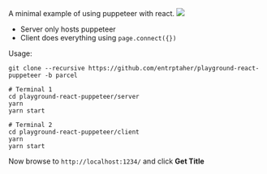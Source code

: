 A minimal example of using puppeteer with react. 
![](http://i.imgur.com/Avn73I4.png)

- Server only hosts puppeteer 
- Client does everything using `page.connect({})`

Usage:
```
git clone --recursive https://github.com/entrptaher/playground-react-puppeteer -b parcel

# Terminal 1
cd playground-react-puppeteer/server
yarn
yarn start

# Terminal 2
cd playground-react-puppeteer/client
yarn
yarn start
```

Now browse to `http://localhost:1234/` and click **Get Title**
